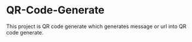 # QR-Code-Generate
This project is QR code generate which generates message or url into QR code generate.
